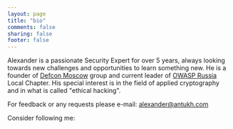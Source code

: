 ```yaml
---
layout: page
title: "bio"
comments: false
sharing: false
footer: false
---
```

Alexander is a passionate Security Expert for over 5 years, always looking towards new challenges and opportunities to learn something new.
He is a founder of <a href="defcon-moscow.org">Defcon Moscow</a> group and current leader of <a href="https://www.owasp.org/index.php/Russia">OWASP Russia</a> Local Chapter. His special interest is in the field of applied cryptography and in what is called "ethical hacking".

For feedback or any requests please e-mail: <a href="mailto:alexander@antukh.com" rel="me">alexander@antukh.com</a>

Consider following me: 
<a href="https://twitter.com/c0rdis" rel="me"><i class="fa fa-twitter"></i></a>
<a href="https://www.linkedin.com/in/antukh" rel="me"><i class="fa fa-linkedin-square"></i></a>
<a href="https://keybase.io/my" rel="me"><i class="fa fa-key"></i></a>
